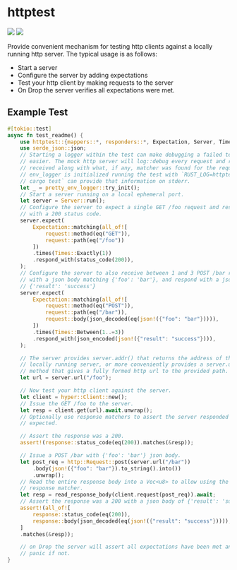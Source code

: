# httptest

[![](https://meritbadge.herokuapp.com/httptest)](https://crates.io/crates/httptest)
[![]( https://docs.rs/httptest/badge.svg)](https://docs.rs/httptest)

Provide convenient mechanism for testing http clients against a locally
running http server. The typical usage is as follows:

* Start a server
* Configure the server by adding expectations
* Test your http client by making requests to the server
* On Drop the server verifies all expectations were met.


## Example Test

```rust
#[tokio::test]
async fn test_readme() {
    use httptest::{mappers::*, responders::*, Expectation, Server, Times};
    use serde_json::json;
    // Starting a logger within the test can make debugging a failed test
    // easier. The mock http server will log::debug every request and response
    // received along with what, if any, matcher was found for the request. When
    // env_logger is initialized running the test with `RUST_LOG=httptest=debug
    // cargo test` can provide that information on stderr.
    let _ = pretty_env_logger::try_init();
    // Start a server running on a local ephemeral port.
    let server = Server::run();
    // Configure the server to expect a single GET /foo request and respond
    // with a 200 status code.
    server.expect(
        Expectation::matching(all_of![
            request::method(eq("GET")),
            request::path(eq("/foo"))
        ])
        .times(Times::Exactly(1))
        .respond_with(status_code(200)),
    );
    // Configure the server to also receive between 1 and 3 POST /bar requests
    // with a json body matching {'foo': 'bar'}, and respond with a json body
    // {'result': 'success'}
    server.expect(
        Expectation::matching(all_of![
            request::method(eq("POST")),
            request::path(eq("/bar")),
            request::body(json_decoded(eq(json!({"foo": "bar"})))),
        ])
        .times(Times::Between(1..=3))
        .respond_with(json_encoded(json!({"result": "success"}))),
    );

    // The server provides server.addr() that returns the address of the
    // locally running server, or more conveniently provides a server.url()
    // method that gives a fully formed http url to the provided path.
    let url = server.url("/foo");

    // Now test your http client against the server.
    let client = hyper::Client::new();
    // Issue the GET /foo to the server.
    let resp = client.get(url).await.unwrap();
    // Optionally use response matchers to assert the server responded as
    // expected.

    // Assert the response was a 200.
    assert!(response::status_code(eq(200)).matches(&resp));

    // Issue a POST /bar with {'foo': 'bar'} json body.
    let post_req = http::Request::post(server.url("/bar"))
        .body(json!({"foo": "bar"}).to_string().into())
        .unwrap();
    // Read the entire response body into a Vec<u8> to allow using the body
    // response matcher.
    let resp = read_response_body(client.request(post_req)).await;
    // Assert the response was a 200 with a json body of {'result': 'success'}
    assert!(all_of![
        response::status_code(eq(200)),
        response::body(json_decoded(eq(json!({"result": "success"})))),
    ]
    .matches(&resp));

    // on Drop the server will assert all expectations have been met and will
    // panic if not.
}
```
